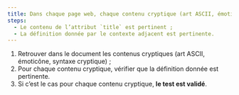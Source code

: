 ```yaml
---
title: Dans chaque page web, chaque contenu cryptique (art ASCII, émoticône, syntaxe cryptique) vérifie-t-il une de ces conditions ?
steps:
  - Le contenu de l’attribut `title` est pertinent ;
  - La définition donnée par le contexte adjacent est pertinente.
---
```


1. Retrouver dans le document les contenus cryptiques (art ASCII, émoticône, syntaxe cryptique) ;
2. Pour chaque contenu cryptique, vérifier que la définition donnée est pertinente.
3. Si c’est le cas pour chaque contenu cryptique, **le test est validé**.
